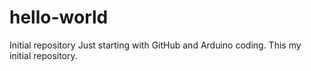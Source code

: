 # hello-world
Initial repository
Just starting with GitHub and Arduino coding. This my initial repository.

